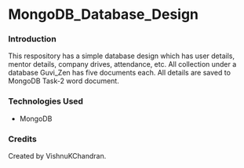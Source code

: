 # MongoDB_Database_Design

### Introduction

This respository has a simple database design which has user details, mentor details, company drives, attendance, etc. All collection under a database Guvi_Zen has five documents each. All details are saved to MongoDB Task-2 word document.

### Technologies Used

- MongoDB

### Credits

Created by VishnuKChandran.